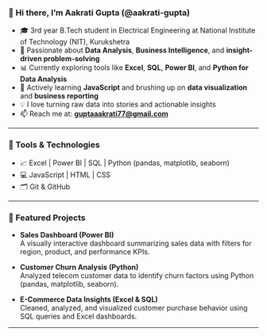 ### 👋 Hi there, I’m Aakrati Gupta (@aakrati-gupta)

- 🎓 3rd year B.Tech student in Electrical Engineering at National Institute of Technology (NIT), Kurukshetra  
- 👀 Passionate about **Data Analysis**, **Business Intelligence**, and **insight-driven problem-solving**  
- 📊 Currently exploring tools like **Excel**, **SQL**, **Power BI**, and **Python for Data Analysis**  
- 🌱 Actively learning **JavaScript** and brushing up on **data visualization** and **business reporting**  
- 💡 I love turning raw data into stories and actionable insights  
- 📫 Reach me at: **guptaaakrati77@gmail.com**

---

### 🔧 Tools & Technologies

- 📈 Excel | Power BI | SQL | Python (pandas, matplotlib, seaborn)
- 💻 JavaScript | HTML | CSS
- 🗂 Git & GitHub

---

### 📌 Featured Projects

- **Sales Dashboard (Power BI)**  
  A visually interactive dashboard summarizing sales data with filters for region, product, and performance KPIs.

- **Customer Churn Analysis (Python)**  
  Analyzed telecom customer data to identify churn factors using Python (pandas, matplotlib, seaborn).

- **E-Commerce Data Insights (Excel & SQL)**  
  Cleaned, analyzed, and visualized customer purchase behavior using SQL queries and Excel dashboards.

---
